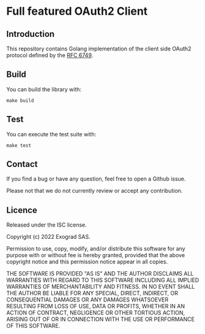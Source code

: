 # Full featured OAuth2 Client

## Introduction

This repository contains Golang implementation of the client side OAuth2
protocol defined by the [RFC 6749](https://tools.ietf.org/html/rfc6749).

## Build

You can build the library with:

    make build

## Test

You can execute the test suite with:

    make test

## Contact

If you find a bug or have any question, feel free to open a Github
issue.

Please not that we do not currently review or accept any contribution.

## Licence

Released under the ISC license.

Copyright (c) 2022 Exograd SAS.

Permission to use, copy, modify, and/or distribute this software for any
purpose with or without fee is hereby granted, provided that the above
copyright notice and this permission notice appear in all copies.

THE SOFTWARE IS PROVIDED "AS IS" AND THE AUTHOR DISCLAIMS ALL WARRANTIES
WITH REGARD TO THIS SOFTWARE INCLUDING ALL IMPLIED WARRANTIES OF
MERCHANTABILITY AND FITNESS. IN NO EVENT SHALL THE AUTHOR BE LIABLE FOR
ANY SPECIAL, DIRECT, INDIRECT, OR CONSEQUENTIAL DAMAGES OR ANY DAMAGES
WHATSOEVER RESULTING FROM LOSS OF USE, DATA OR PROFITS, WHETHER IN AN
ACTION OF CONTRACT, NEGLIGENCE OR OTHER TORTIOUS ACTION, ARISING OUT OF
OR IN CONNECTION WITH THE USE OR PERFORMANCE OF THIS SOFTWARE.
